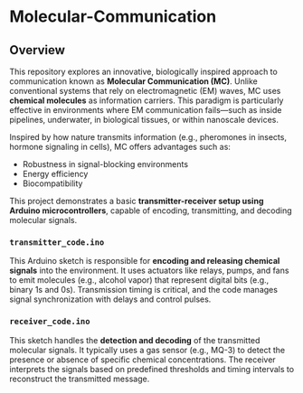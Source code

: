 # Molecular-Communication

## Overview

This repository explores an innovative, biologically inspired approach to communication known as **Molecular Communication (MC)**. Unlike conventional systems that rely on electromagnetic (EM) waves, MC uses **chemical molecules** as information carriers. This paradigm is particularly effective in environments where EM communication fails—such as inside pipelines, underwater, in biological tissues, or within nanoscale devices.

Inspired by how nature transmits information (e.g., pheromones in insects, hormone signaling in cells), MC offers advantages such as:

* Robustness in signal-blocking environments
* Energy efficiency
* Biocompatibility 

This project demonstrates a basic **transmitter-receiver setup using Arduino microcontrollers**, capable of encoding, transmitting, and decoding molecular signals.

### `transmitter_code.ino`
This Arduino sketch is responsible for **encoding and releasing chemical signals** into the environment. It uses actuators like relays, pumps, and fans to emit molecules (e.g., alcohol vapor) that represent digital bits (e.g., binary 1s and 0s). Transmission timing is critical, and the code manages signal synchronization with delays and control pulses.

### `receiver_code.ino`
This sketch handles the **detection and decoding** of the transmitted molecular signals. It typically uses a gas sensor (e.g., MQ-3) to detect the presence or absence of specific chemical concentrations. The receiver interprets the signals based on predefined thresholds and timing intervals to reconstruct the transmitted message.
